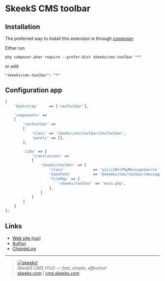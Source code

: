 SkeekS CMS toolbar
===================================

Installation
------------

The preferred way to install this extension is through [composer](http://getcomposer.org/download/).

Either run

```
php composer.phar require --prefer-dist skeeks/cms-toolbar "*"
```

or add

```
"skeeks/cms-toolbar": "*"
```

Configuration app
----------


```php
[
    'bootstrap'     => ['cmsToolbar'],

    'components' =>
    [
        'cmsToolbar' =>
        [
            'class' => 'skeeks\cms\toolbar\CmsToolbar',
            'panels' => [],
        ],

        'i18n' => [
            'translations' =>
            [
                'skeeks/toolbar' => [
                    'class'             => 'yii\i18n\PhpMessageSource',
                    'basePath'          => '@skeeks/cms/toolbar/messages',
                    'fileMap' => [
                        'skeeks/toolbar' => 'main.php',
                    ],
                ]
            ]
        ]
    ]
];
```

Links
-----
* [Web site (rus)](https://cms.skeeks.com)
* [Author](https://skeeks.com)
* [ChangeLog](https://github.com/skeeks-cms/cms-toolbar/blob/master/CHANGELOG.md)

___

> [![skeeks!](https://skeeks.com/img/logo/logo-no-title-80px.png)](https://skeeks.com)  
<i>SkeekS CMS (Yii2) — fast, simple, effective!</i>  
[skeeks.com](https://skeeks.com) | [cms.skeeks.com](https://cms.skeeks.com)


